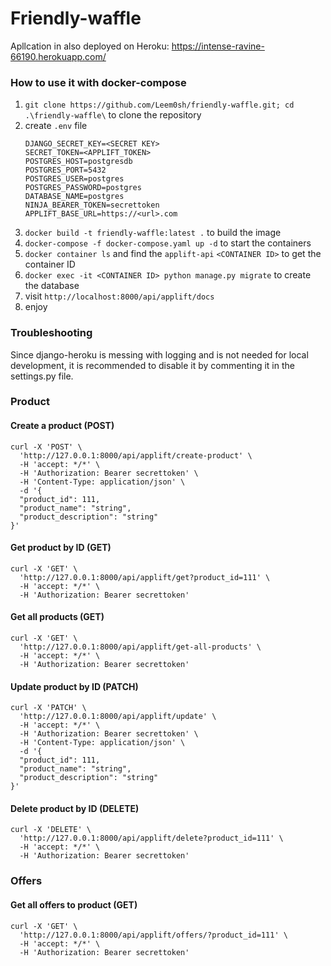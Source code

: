 # Friendly-waffle

Apllcation in also deployed on Heroku: https://intense-ravine-66190.herokuapp.com/

### How to use it with docker-compose

1. `git clone https://github.com/Leem0sh/friendly-waffle.git; cd .\friendly-waffle\` to clone the repository
2. create `.env` file
    ```
    DJANGO_SECRET_KEY=<SECRET KEY>
    SECRET_TOKEN=<APPLIFT_TOKEN>
    POSTGRES_HOST=postgresdb
    POSTGRES_PORT=5432
    POSTGRES_USER=postgres
    POSTGRES_PASSWORD=postgres
    DATABASE_NAME=postgres
    NINJA_BEARER_TOKEN=secrettoken
    APPLIFT_BASE_URL=https://<url>.com
   ```
3. `docker build -t friendly-waffle:latest .` to build the image
4. `docker-compose -f docker-compose.yaml up -d` to start the containers
5. `docker container ls` and find the `applift-api` `<CONTAINER ID>` to get the container ID
6. `docker exec -it <CONTAINER ID> python manage.py migrate` to create the database
7. visit `http://localhost:8000/api/applift/docs`
8. enjoy

### Troubleshooting

Since django-heroku is messing with logging and is not needed for local development,
it is recommended to disable it by commenting it in the settings.py file.

### Product

#### Create a product (POST)

```
curl -X 'POST' \
  'http://127.0.0.1:8000/api/applift/create-product' \
  -H 'accept: */*' \
  -H 'Authorization: Bearer secrettoken' \
  -H 'Content-Type: application/json' \
  -d '{
  "product_id": 111,
  "product_name": "string",
  "product_description": "string"
}'
```

#### Get product by ID (GET)

```
curl -X 'GET' \
  'http://127.0.0.1:8000/api/applift/get?product_id=111' \
  -H 'accept: */*' \
  -H 'Authorization: Bearer secrettoken'
```

#### Get all products (GET)

```
curl -X 'GET' \
  'http://127.0.0.1:8000/api/applift/get-all-products' \
  -H 'accept: */*' \
  -H 'Authorization: Bearer secrettoken'
```

#### Update product by ID (PATCH)

```
curl -X 'PATCH' \
  'http://127.0.0.1:8000/api/applift/update' \
  -H 'accept: */*' \
  -H 'Authorization: Bearer secrettoken' \
  -H 'Content-Type: application/json' \
  -d '{
  "product_id": 111,
  "product_name": "string",
  "product_description": "string"
}'
```

#### Delete product by ID (DELETE)

```
curl -X 'DELETE' \
  'http://127.0.0.1:8000/api/applift/delete?product_id=111' \
  -H 'accept: */*' \
  -H 'Authorization: Bearer secrettoken'

```

### Offers

#### Get all offers to product (GET)

```
curl -X 'GET' \
  'http://127.0.0.1:8000/api/applift/offers/?product_id=111' \
  -H 'accept: */*' \
  -H 'Authorization: Bearer secrettoken'
```